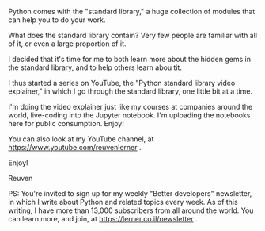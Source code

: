 Python comes with the "standard library," a huge collection of modules that can help you to do your work.

What does the standard library contain? Very few people are familiar with all of it, or even a large proportion of it.

I decided that it's time for me to both learn more about the hidden gems in the standard library, and to help others learn abou tit.

I thus started a series on YouTube, the "Python standard library video explainer," in which I go through the standard library, one little bit at a time.  

I'm doing the video explainer just like my courses at companies around the world, live-coding into the Jupyter notebook.  I'm uploading the notebooks here for public consumption.  Enjoy!

You can also look at my YouTube channel, at https://www.youtube.com/reuvenlerner .

Enjoy!

Reuven

PS: You're invited to sign up for my weekly "Better developers" newsletter, in which I write about Python and related topics every week.  As of this writing, I have more than 13,000 subscribers from all around the world.  You can learn more, and join, at https://lerner.co.il/newsletter .
